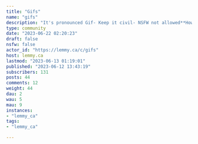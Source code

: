 ```yaml
---
title: "Gifs" 
name: "gifs"
description: "It's pronounced Gif- Keep it civil- NSFW not allowed**How do I post gifs?**- Upload your gifs to a PixelFed instance- Post the link here!**How do I join a PixelFed instance?**- [PixelFed Servers](https://pixelfed.org/servers)"
type: community
date: "2023-06-22 02:20:23"
draft: false
nsfw: false
actor_id: "https://lemmy.ca/c/gifs"
host: lemmy.ca
lastmod: "2023-06-13 01:19:01"
published: "2023-06-12 13:43:19"
subscribers: 131
posts: 44
comments: 12
weight: 44
dau: 2
wau: 5
mau: 9
instances:
- "lemmy_ca"
tags: 
- "lemmy_ca"

---
```

